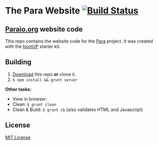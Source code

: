# The Para Website [![Build Status](https://travis-ci.org/erudika/paraio.org.svg?branch=master)](https://travis-ci.org/erudika/paraio.org)

## [Paraio.org](http://paraio.org) website code

This repo contains the website code for the [Para](https://github.com/Erudika/para) project. It was created with the [bootUP](https://github.com/albogdano/bootup) starter kit.

## Building

1. [Download](https://github.com/erudika/paraio.org/archive/master.zip) this repo **or** clone it.
2. `$ npm install && grunt server`

**Other tasks:**
- View in browser: 
- Clean: `$ grunt clean`
- Clean & Build: `$ grunt cb` (also validates HTML and Javascript)

## License
[MIT License](LICENSE)